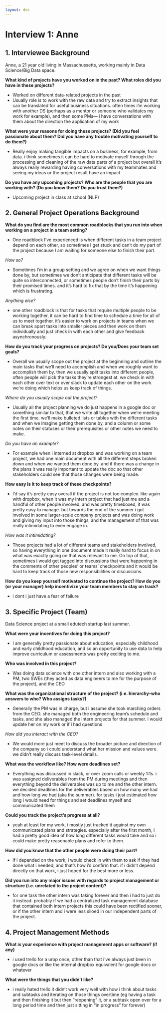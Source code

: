 ```yaml
---
layout: doc
---
```


<script setup>
  import { withBase } from 'vitepress';
</script>

# Interview 1: Anne

## 1. Interviewee Background

Anne, a 21 year old living in Massachussetts, working mainly in Data Science/Big Data space.

**What kind of projects have you worked on in the past? What roles did you have in these projects?**

- Worked on different data-related projects in the past
- Usually role is to work with the raw data and try to extract insights that can be translated for useful business situations. often times i’m working with another DS (perhaps as a mentor or someone who validates my work for example), and then some PMs— i have conversations with them about the direction the application of my work

**What were your reasons for doing these projects? (Did you feel passionate about them? Did you have any trouble motivating yourself to do them?)**

- Really enjoy making tangible impacts on a business, for example, from data. i think sometimes it can be hard to motivate myself through the processing and cleaning of the raw data parts of a project but overall it’s always really rewarding having conversations with my teammates and seeing my ideas or the project result have an impact

**Do you have any upcoming projects? Who are the people that you are working with? (Do you know them? Do you trust them?)**

- Upcoming project in class at school (NLP)

## 2. General Project Operations Background

**What do you find are the most common roadblocks that you run into when working on a project in a team setting?**

- One roadblock I’ve experienced is when different tasks in a team project depend on each other, so sometimes I get stuck and can’t do my part of the project because I am waiting for someone else to finish their part.

_How so?_

- Sometimes I’m in a group setting and we agree on when we want things done by, but sometimes we don’t anticipate that different tasks will be quite so interconnected, or sometimes people don’t finish their parts by their promised times. and it’s hard to fix that by the time it’s happening which is frustrating.

_Anything else?_

- one other roadblock is that for tasks that require multiple people to be working together, it can be hard to find time to schedule a time for all of us to meet together. it’s easier to work on projects in teams when we can break apart tasks into smaller pieces and then work on them individually and just check in with each other and give feedback asynchronously.

**How do you track your progress on projects? Do you/Does your team set goals?**

- Overall we usually scope out the project at the beginning and outline the main tasks that we’ll need to accomplish and when we roughly want to accomplish them by. then we usually split tasks into different people, often people will pick the tasks they’re strongest at. we check in with each other over text or over slack to update each other on the work we’re doing which helps us keep track of things.

_Where do you usually scope out the project?_

- Usually all the project planning we do just happens in a google doc or something similar to that, that we write all together when we’re meeting the first time. we’ll make bulleted lists or tables with the different tasks and when we imagine getting them done by, and a column or some notes on their statuses or their prerequisites or other notes we need to make.

_Do you have an example?_

- For example when i interned at dropbox and was working on a team project, we had one main document with all the different steps broken down and when we wanted them done by. and if there was a change in the plans it was really important to update the doc so that other stakeholders could see that those changes were being made.

**How easy is it to keep track of these checkpoints?**

- I’d say it’s pretty easy overall if the project is not too complex. like again with dropbox, when it was my intern project that had just me and a handful of other people involved, and was pretty timeboxed, it was pretty easy to manage. but towards the end of the summer i got involved in some larger-scale company projects and was doing work and giving my input into those things, and the management of that was really intimidating to even engage in.

_How was it intimidating?_

- Those projects had a lot of different teams and stakeholders involved, so having everything in one document made it really hard to focus in on what was exactly going on that was relevant to me. On top of that, sometimes i would get tagged into discussions that were happening in the comments of other peoples’ or teams’ checkpoints and it would be hard to keep track of those new responsibilities or discussions.

**How do you keep yourself motivated to continue the project? How do you (or your manager) help incentivize your team members to stay on track?**

- i dont i just have a fear of failure

## 3. Specific Project (Team)

Data Science project at a small edutech startup last summer.

**What were your incentives for doing this project?**

- I am generally pretty passionate about education, especially childhood and early childhood education, and so an opportunity to use data to help improve curriculum or assessments was pretty exciting to me.

**Who was involved in this project?**

- Was doing data science with one other intern and also working with a PM, two SWEs (they acted as data engineers to me for the purpose of the project), and the CEO

**What was the organizational structure of the project? (i.e. hierarchy–who answers to who? Who assigns tasks?)**

- Generally the PM was in charge, but i assume she took marching orders from the CEO. she managed both the engineering team’s schedule and tasks, and she also managed the intern projects for that summer. i would update her on my work or if i had questions

_How did you interact with the CEO?_

- We would more just meet to discuss the broader picture and direction of the company so i could understand what her mission and values were. we didn’t really discuss task-level details.

**What was the workflow like? How were deadlines set?**

- Everything was discussed in slack, or over zoom calls or weekly 1:1s. i was assigned deliverables from the PM during meetings and then everything beyond the deliverables was up to me and the other intern. we decided deadlines for the deliverables based on how many we had and how long we had (aka the summer). for tasks i just estimated how long i would need for things and set deadlines myself and communicated them

**Could you track the project’s progress at all?**

- yeah at least for my work, i mostly just tracked it against my own communicated plans and strategies. especially after the first month, i had a pretty good idea of how long different tasks would take and so i could make pretty reasonable plans and refer to them.

**How did you know that the other people were doing their part?**

- if i depended on the work, i would check in with them to ask if they had done what i needed, and that’s how i’d confirm that. if i didn’t depend directly on that work, i just hoped for the best more or less.

**Did you run into any major issues with regards to project management or structure (i.e. unrelated to the project content)?**

- for one task the other intern was taking forever and then i had to just do it instead. probably if we had a centralized task management database that contained both intern projects this could have been rectified sooner, or if the other intern and i were less siloed in our independent parts of the project.

## 4. Project Management Methods

**What is your experience with project management apps or software? (if any)**

- i used trello for a urop once, other than that i’ve always just been in google docs or like the internal dropbox equivalent for google docs or whatever

**What were the things that you didn’t like?**

- i really hated trello it didn’t work very well with how i think about tasks and subtasks and iterating on those things overtime (eg having a task and then finishing it but then “reopening” it, or a subtask open over for a long period time and then just sitting in “in progress” for forever)
